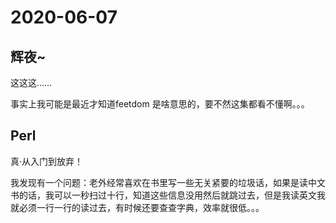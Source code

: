# 2020-06-07

## 辉夜~

这这这……

事实上我可能是最近才知道feetdom 是啥意思的，要不然这集都看不懂啊。。。

## Perl

真·从入门到放弃！

我发现有一个问题：老外经常喜欢在书里写一些无关紧要的垃圾话，如果是读中文书的话，我可以一秒扫过十行，知道这些信息没用然后就跳过去，但是我读英文我就必须一行一行的读过去，有时候还要查查字典，效率就很低。。。

